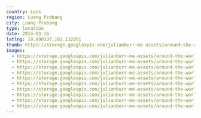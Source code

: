 ```yaml
---
country: Laos
region: Luang Prabang
city: Luang Prabang
type: location
date: 2014-03-16
latlng: 19.890337,102.132951
thumb: https://storage.googleapis.com/julianburr-me-assets/around-the-world/laos/luang-prabang/IMG_3453--thumb.JPG
images:
  - https://storage.googleapis.com/julianburr-me-assets/around-the-world/laos/luang-prabang/IMG_3453.JPG
  - https://storage.googleapis.com/julianburr-me-assets/around-the-world/laos/luang-prabang/IMG_3471.JPG
  - https://storage.googleapis.com/julianburr-me-assets/around-the-world/laos/luang-prabang/IMG_3489.JPG
  - https://storage.googleapis.com/julianburr-me-assets/around-the-world/laos/luang-prabang/IMG_3441.JPG
  - https://storage.googleapis.com/julianburr-me-assets/around-the-world/laos/luang-prabang/IMG_3443.JPG
  - https://storage.googleapis.com/julianburr-me-assets/around-the-world/laos/luang-prabang/IMG_3445.JPG
  - https://storage.googleapis.com/julianburr-me-assets/around-the-world/laos/luang-prabang/IMG_3477.JPG
  - https://storage.googleapis.com/julianburr-me-assets/around-the-world/laos/luang-prabang/IMG_3464.JPG
  - https://storage.googleapis.com/julianburr-me-assets/around-the-world/laos/luang-prabang/IMG_3510.JPG
  - https://storage.googleapis.com/julianburr-me-assets/around-the-world/laos/luang-prabang/IMG_3475.JPG
---
```


